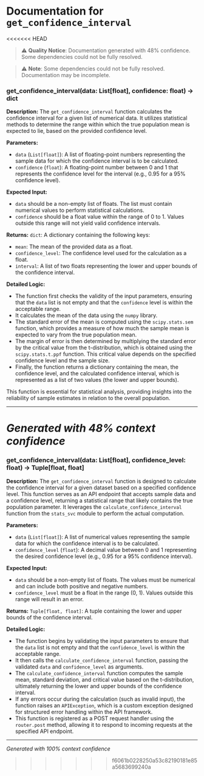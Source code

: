 # Documentation for `get_confidence_interval`

<<<<<<< HEAD
> ⚠️ **Quality Notice**: Documentation generated with 48% confidence. Some dependencies could not be fully resolved.


> ⚠️ **Note**: Some dependencies could not be fully resolved. Documentation may be incomplete.
### get_confidence_interval(data: List[float], confidence: float) -> dict

**Description:**
The `get_confidence_interval` function calculates the confidence interval for a given list of numerical data. It utilizes statistical methods to determine the range within which the true population mean is expected to lie, based on the provided confidence level.

**Parameters:**
- `data` (`List[float]`): A list of floating-point numbers representing the sample data for which the confidence interval is to be calculated.
- `confidence` (`float`): A floating-point number between 0 and 1 that represents the confidence level for the interval (e.g., 0.95 for a 95% confidence level).

**Expected Input:**
- `data` should be a non-empty list of floats. The list must contain numerical values to perform statistical calculations.
- `confidence` should be a float value within the range of 0 to 1. Values outside this range will not yield valid confidence intervals.

**Returns:**
`dict`: A dictionary containing the following keys:
- `mean`: The mean of the provided data as a float.
- `confidence_level`: The confidence level used for the calculation as a float.
- `interval`: A list of two floats representing the lower and upper bounds of the confidence interval.

**Detailed Logic:**
- The function first checks the validity of the input parameters, ensuring that the `data` list is not empty and that the `confidence` level is within the acceptable range.
- It calculates the mean of the data using the `numpy` library.
- The standard error of the mean is computed using the `scipy.stats.sem` function, which provides a measure of how much the sample mean is expected to vary from the true population mean.
- The margin of error is then determined by multiplying the standard error by the critical value from the t-distribution, which is obtained using the `scipy.stats.t.ppf` function. This critical value depends on the specified confidence level and the sample size.
- Finally, the function returns a dictionary containing the mean, the confidence level, and the calculated confidence interval, which is represented as a list of two values (the lower and upper bounds). 

This function is essential for statistical analysis, providing insights into the reliability of sample estimates in relation to the overall population.

---
*Generated with 48% context confidence*
=======
### get_confidence_interval(data: List[float], confidence_level: float) -> Tuple[float, float]

**Description:**
The `get_confidence_interval` function is designed to calculate the confidence interval for a given dataset based on a specified confidence level. This function serves as an API endpoint that accepts sample data and a confidence level, returning a statistical range that likely contains the true population parameter. It leverages the `calculate_confidence_interval` function from the `stats_svc` module to perform the actual computation.

**Parameters:**
- `data` (`List[float]`): A list of numerical values representing the sample data for which the confidence interval is to be calculated.
- `confidence_level` (`float`): A decimal value between 0 and 1 representing the desired confidence level (e.g., 0.95 for a 95% confidence interval).

**Expected Input:**
- `data` should be a non-empty list of floats. The values must be numerical and can include both positive and negative numbers.
- `confidence_level` must be a float in the range (0, 1). Values outside this range will result in an error.

**Returns:**
`Tuple[float, float]`: A tuple containing the lower and upper bounds of the confidence interval.

**Detailed Logic:**
- The function begins by validating the input parameters to ensure that the `data` list is not empty and that the `confidence_level` is within the acceptable range.
- It then calls the `calculate_confidence_interval` function, passing the validated `data` and `confidence_level` as arguments.
- The `calculate_confidence_interval` function computes the sample mean, standard deviation, and critical value based on the t-distribution, ultimately returning the lower and upper bounds of the confidence interval.
- If any errors occur during the calculation (such as invalid input), the function raises an `APIException`, which is a custom exception designed for structured error handling within the API framework.
- This function is registered as a POST request handler using the `router.post` method, allowing it to respond to incoming requests at the specified API endpoint.

---
*Generated with 100% context confidence*
>>>>>>> f6061b0228250a53c82190181e85a5683699240a
